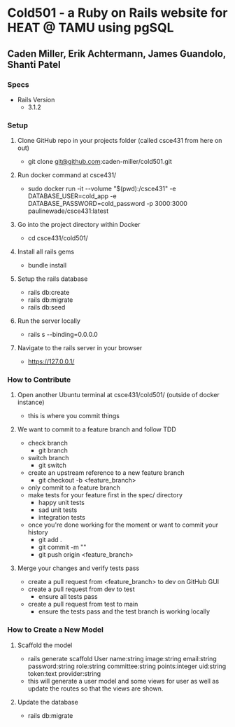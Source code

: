 # Cold501 - a Ruby on Rails website for HEAT @ TAMU using pgSQL 
## Caden Miller, Erik Achtermann, James Guandolo, Shanti Patel

### Specs

- Rails Version
	- 3.1.2

### Setup

1. Clone GitHub repo in your projects folder (called csce431 from here on out)
	- git clone git@github.com:caden-miller/cold501.git

2. Run docker command at csce431/ 
	- sudo docker run -it --volume "$(pwd):/csce431" -e DATABASE_USER=cold_app -e DATABASE_PASSWORD=cold_password -p 3000:3000 paulinewade/csce431:latest

3. Go into the project directory within Docker
	- cd csce431/cold501/

4. Install all rails gems
	- bundle install

5. Setup the rails database
	- rails db:create
	- rails db:migrate
	- rails db:seed

6. Run the server locally
	- rails s --binding=0.0.0.0

7. Navigate to the rails server in your browser
	- https://127.0.0.1/

### How to Contribute

1. Open another Ubuntu terminal at csce431/cold501/ (outside of docker instance)
	- this is where you commit things

2. We want to commit to a feature branch and follow TDD
	- check branch
		- git branch
	- switch branch
		- git switch <branch>
	- create an upstream reference to a new feature branch
		- git checkout -b <feature_branch>
	- only commit to a feature branch
	- make tests for your feature first in the spec/ directory
		- happy unit tests
		- sad unit tests
		- integration tests
	- once you're done working for the moment or want to commit your history
		- git add .
		- git commit -m "<explain what you did>"
		- git push origin <feature_branch>

3. Merge your changes and verify tests pass
	- create a pull request from <feature_branch> to dev on GitHub GUI
	- create a pull request from dev to test
		- ensure all tests pass
	- create a pull request from test to main
		- ensure the tests pass and the test branch is working locally

### How to Create a New Model

1. Scaffold the model
	- rails generate scaffold User name:string image:string email:string password:string role:string committee:string points:integer uid:string token:text provider:string
	- this will generate a user model and some views for user as well as update the routes so that the views are shown.

2. Update the database
	- rails db:migrate
